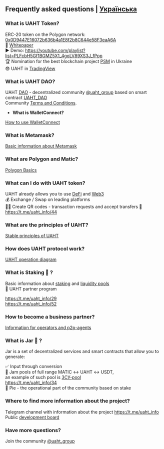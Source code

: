 ## Frequently asked questions | [Українська](https://github.com/starscrowding/UAHT/blob/dev/%D0%A7%D0%B0%D0%9F%D0%B8.md)
 
### What is UAHT Token?

ERC-20 token on the Polygon network: [0x0D9447E16072b636b4a1E8f2b8C644e58F3eaA6A](https://polygonscan.com/token/0x0d9447e16072b636b4a1e8f2b8c644e58f3eaa6a)\
👀 [Whitepaper](https://uaht.io/whitepaper.pdf) \
▶️ Demo: https://youtube.com/playlist?list=PLFcbH5Gf1BGMZ5X1_4goLV89XS3J_fPpp \
🏆 Nomination for the best blockchain project [PSM](https://psm7.com/) in Ukraine \
😎 UAHT in [TradingView](https://www.tradingview.com/symbols/UAHTWMATIC/)

### What is UAHT DAO?

UAHT [DAO](https://academy.binance.com/uk/articles/decentralized-autonomous-organizations-daos-explained) - decentralized community [@uaht_group](https://t.me/uaht_group) based on smart contract [UAHT_DAO](https://polygonscan.com/address/0x08b491bc7848c6af42c3882794a93d70c04e5816#code)\
Community [Terms and Conditions](https://github.com/starscrowding/UAHT#readme).

+ **What is WalletConnect?**

[How to use WalletConnect](https://academy.binance.com/en/articles/how-to-use-walletconnect)

### What is Metamask?

[Basic information about Metamask](https://academy.binance.com/en/articles/how-to-use-metamask)

### What are Polygon and Matic?

[Polygon Basics](https://academy.binance.com/en/articles/what-is-polygon-matic)

### What can I do with UAHT token?

UAHT already allows you to use [DeFi](https://academy.binance.com/en/articles/the-complete-beginners-guide-to-decentralized-finance-defi) and [Web3](https://academy.binance.com/en/articles/web2-vs-web3-which-is-better) \
💰 Exchange / Swap on leading platforms \
🤳🏻 Create QR codes - transaction requests and accept transfers 💸 \
https://t.me/uaht_info/44

### What are the principles of UAHT?

[Stable principles of UAHT](https://github.com/starscrowding/UAHT/blob/dev/PRINCIPLES.md)

### How does UAHT protocol work?

[UAHT operation diagram](https://uaht.io/diagram.png)

### What is Staking 🌱 ?

Basic information about [staking](https://academy.binance.com/en/articles/what-is-staking) and [liquidity pools](https://academy.binance.com/en/articles/what-are-liquidity-pools-in-defi) \
🤝 UAHT partner program 

https://t.me/uaht_info/29 \
https://t.me/uaht_info/52

### How to become a business partner?

[Information for operators and p2p-agents](https://github.com/starscrowding/UAHT/blob/dev/PARTNERSHIP.md)

### What is Jar 🫙 ?

Jar is a set of decentralized services and smart contracts that allow you to generate:

✅ Input through conversion \
🍯 Jam pools of full range MATIC ↔ UAHT ↔ USDT, \
an example of such pool is [ЗСУ-pool](https://opensea.io/0xB0AA11ad57386c91Fe8FA26E4F32121f9a0Ede03) \
https://t.me/uaht_info/34 \
🍰 Pie - the operational part of the community based on stake

### Where to find more information about the project?

Telegram channel with information about the project https://t.me/uaht_info \
Public [development board](https://starscrowding.notion.site/starscrowding/UAHT-4a02f50e900d4f7f80d71c37a772edfe)

### Have more questions?

Join the community [@uaht_group](https://t.me/uaht_group)
